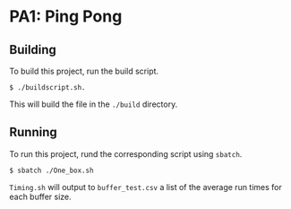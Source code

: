 # PA1: Ping Pong
## Building
To build this project, run the build script.

```
$ ./buildscript.sh.
```

This will build the file in the `./build` directory.

## Running
To run this project, rund the corresponding script using `sbatch`.

```
$ sbatch ./One_box.sh
```

`Timing.sh` will output to `buffer_test.csv` a list of the average run times
for each buffer size.
